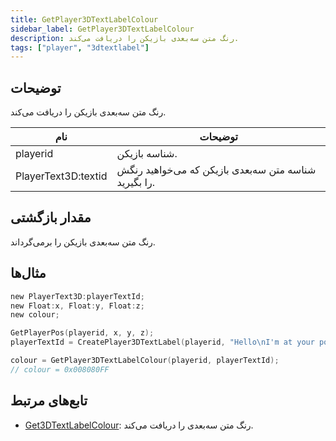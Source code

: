 ```yaml
---
title: GetPlayer3DTextLabelColour
sidebar_label: GetPlayer3DTextLabelColour
description: رنگ متن سه‌بعدی بازیکن را دریافت می‌کند.
tags: ["player", "3dtextlabel"]
---
```


<VersionWarn version='omp v1.1.0.2612' />

## توضیحات

رنگ متن سه‌بعدی بازیکن را دریافت می‌کند.

| نام                 | توضیحات                                        |
| ------------------- | ------------------------------------------------ |
| playerid            | شناسه بازیکن.                                   |
| PlayerText3D:textid | شناسه متن سه‌بعدی بازیکن که می‌خواهید رنگش را بگیرید. |

## مقدار بازگشتی

رنگ متن سه‌بعدی بازیکن را برمی‌گرداند.

## مثال‌ها

```c
new PlayerText3D:playerTextId;
new Float:x, Float:y, Float:z;
new colour;

GetPlayerPos(playerid, x, y, z);
playerTextId = CreatePlayer3DTextLabel(playerid, "Hello\nI'm at your position", 0x008080FF, x, y, z, 40.0);

colour = GetPlayer3DTextLabelColour(playerid, playerTextId);
// colour = 0x008080FF
```

## تابع‌های مرتبط

- [Get3DTextLabelColour](Get3DTextLabelColour): رنگ متن سه‌بعدی را دریافت می‌کند.